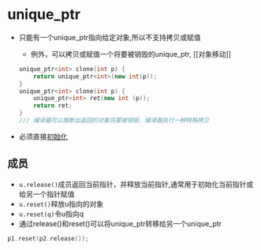 # unique_ptr

- 只能有一个unique_ptr指向给定对象,所以不支持拷贝或赋值
  - 例外，可以拷贝或赋值一个将要被销毁的unique_ptr,  [[对象移动]]
  

  ```c++
  unique_ptr<int> clone(int p) {
      return unique_ptr<int>(new int(p));
  }
  unique_ptr<int> clone(int p) {
      unique_ptr<int> ret(new int (p));
      return ret;
  }
  /// 编译器可以推断出返回的对象将要被销毁，编译器执行一种特殊拷贝
  ```

- 必须直接[初始化](c++初始化.md)

## 成员

- `u.release()`成员返回当前指针，并释放当前指针,通常用于初始化当前指针或给另一个指针赋值
- `u.reset()`释放u指向的对象
- `u.reset(q)`令u指向q
- 通过release()和reset()可以将unique_ptr转移给另一个unique_ptr

```c++
p1.reset(p2.release());
```
